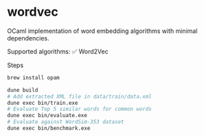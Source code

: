# wordvec
OCaml implementation of word embedding algorithms with minimal dependencies.

Supported algorithms:
✅️ Word2Vec

Steps
```bash
brew install opam

dune build
# Add extracted XML file in data/train/data.xml
dune exec bin/train.exe
# Evaluate Top 5 similar words for common words
dune exec bin/evaluate.exe
# Evaluate against WordSim-353 dataset
dune exec bin/benchmark.exe
```

